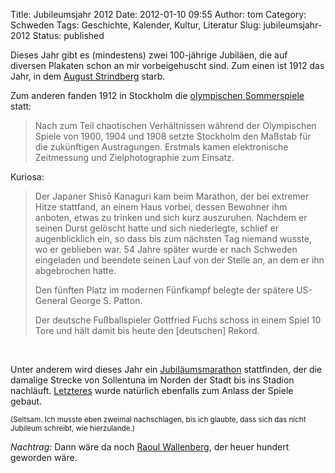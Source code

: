 Title: Jubileumsjahr 2012
Date: 2012-01-10 09:55
Author: tom
Category: Schweden
Tags: Geschichte, Kalender, Kultur, Literatur
Slug: jubileumsjahr-2012
Status: published

Dieses Jahr gibt es (mindestens) zwei 100-jährige Jubiläen, die auf
diversen Plakaten schon an mir vorbeigehuscht sind. Zum einen ist 1912
das Jahr, in dem [August
Strindberg](http://de.wikipedia.org/wiki/August_Strindberg) starb.

Zum anderen fanden 1912 in Stockholm die [olympischen
Sommerspiele](http://de.wikipedia.org/wiki/Olympische_Sommerspiele_1912)
statt:

> Nach zum Teil chaotischen Verhältnissen während der Olympischen Spiele
> von 1900, 1904 und 1908 setzte Stockholm den Maßstab für die
> zukünftigen Austragungen. Erstmals kamen elektronische Zeitmessung und
> Zielphotographie zum Einsatz.

Kuriosa:

> Der Japaner Shisō Kanaguri kam beim Marathon, der bei extremer Hitze
> stattfand, an einem Haus vorbei, dessen Bewohner ihm anboten, etwas zu
> trinken und sich kurz auszuruhen. Nachdem er seinen Durst gelöscht
> hatte und sich niederlegte, schlief er augenblicklich ein, so dass bis
> zum nächsten Tag niemand wusste, wo er geblieben war. 54 Jahre später
> wurde er nach Schweden eingeladen und beendete seinen Lauf von der
> Stelle an, an dem er ihn abgebrochen hatte.
>
> </p>
> Den fünften Platz im modernen Fünfkampf belegte der spätere US-General
> George S. Patton.
>
> Der deutsche Fußballspieler Gottfried Fuchs schoss in einem Spiel 10
> Tore und hält damit bis heute den [deutschen] Rekord.

 

Unter anderem wird dieses Jahr ein
[Jubiläumsmarathon](http://www.jubileumsmarathon.se) stattfinden, der
die damalige Strecke von Sollentuna im Norden der Stadt bis ins Stadion
nachläuft.
[Letzteres](http://de.wikipedia.org/wiki/Olympiastadion_Stockholm) wurde
natürlich ebenfalls zum Anlass der Spiele gebaut.

<small>(Seltsam. Ich musste eben zweimal nachschlagen, bis ich glaubte,
dass sich das nicht Jubileum schreibt, wie hierzulande.)</small>

*Nachtrag:* Dann wäre da noch [Raoul
Wallenberg](http://www.fiket.de/2009/05/25/raoul-wallenberg), der heuer
hundert geworden wäre.

